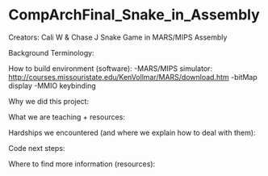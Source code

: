 # CompArchFinal_Snake_in_Assembly
Creators: Cali W & Chase J
Snake Game in MARS/MIPS Assembly

Background Terminology:

How to build environment (software):
-MARS/MIPS simulator: http://courses.missouristate.edu/KenVollmar/MARS/download.htm
-bitMap display
-MMIO keybinding

Why we did this project:

What we are teaching + resources:

Hardships we encountered (and where we explain how to deal with them):

Code next steps:

Where to find more information (resources):

